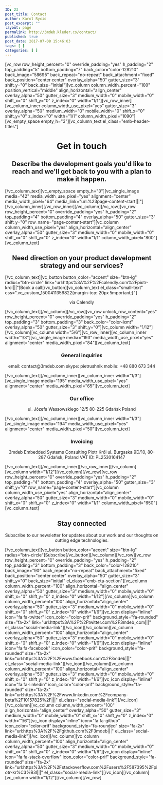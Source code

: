```yaml
---
ID: 23
post_title: Contact
author: Karol Rycio
post_excerpt: ""
layout: page
permalink: http://3mdeb.kleder.co/contact/
published: true
post_date: 2017-07-08 15:46:03
tags: [ ]
categories: [ ]
---
```

<p>[vc_row row_height_percent="0" override_padding="yes" h_padding="2" top_padding="5" bottom_padding="7" back_color="color-128210" back_image="58695" back_repeat="no-repeat" back_attachment="fixed" back_position="center center" overlay_alpha="50" gutter_size="3" shift_y="0" back_size="initial"][vc_column column_width_percent="100" position_vertical="middle" align_horizontal="align_center" overlay_alpha="50" gutter_size="3" medium_width="0" mobile_width="0" shift_x="0" shift_y="0" z_index="0" width="1/1"][vc_row_inner][vc_column_inner column_width_use_pixel="yes" gutter_size="3" overlay_alpha="50" medium_width="0" mobile_width="0" shift_x="0" shift_y="0" z_index="0" width="1/1" column_width_pixel="1090"][vc_empty_space empty_h="3"][vc_column_text el_class="emb-header-titles"]</p>

<h1 style="text-align: center">
  Get in touch
</h1>

<h2 style="text-align: center">
  Describe the development goals you'd like to reach and we'll get back to you with a plan to make it happen.
</h2>

<p>[/vc_column_text][vc_empty_space empty_h="3"][vc_single_image media="42" media_width_use_pixel="yes" alignment="center" media_width_pixel="64" media_link="url:%23page-content-start|||"][/vc_column_inner][/vc_row_inner][/vc_column][/vc_row][vc_row row_height_percent="0" override_padding="yes" h_padding="2" top_padding="4" bottom_padding="4" overlay_alpha="50" gutter_size="3" shift_y="0" row_name="page-content-start"][vc_column column_width_use_pixel="yes" align_horizontal="align_center" overlay_alpha="50" gutter_size="3" medium_width="0" mobile_width="0" shift_x="0" shift_y="0" z_index="0" width="1/1" column_width_pixel="800"][vc_column_text]</p>

<h2 style="text-align: center">
  Need direction on your product development strategy and our services?
</h2>

<p>[/vc_column_text][vc_button button_color="accent" size="btn-lg" radius="btn-circle" link="url:https%3A%2F%2Fcalendly.com%2Fpiotr-krol|||"]Book a call[/vc_button][vc_column_text el_class="small-text" css=".vc_custom_1500411356822{margin-top: 20px !important;}"]</p>

<p style="text-align: center">
  via Calendly
</p>

<p>[/vc_column_text][/vc_column][/vc_row][vc_row unlock_row_content="yes" row_height_percent="0" override_padding="yes" h_padding="2" top_padding="3" bottom_padding="3" back_color="color-lxmt" overlay_alpha="50" gutter_size="3" shift_y="0"][vc_column width="1/12"][/vc_column][vc_column width="5/6"][vc_row_inner][vc_column_inner width="1/3"][vc_single_image media="193" media_width_use_pixel="yes" alignment="center" media_width_pixel="84"][vc_column_text]</p>

<h3 style="text-align: center">
  General inquiries
</h3>

<p style="text-align: center">
  email: contact@3mdeb.com skype: pietrushnik mobile: +48 880 673 344
</p>

<p>[/vc_column_text][/vc_column_inner][vc_column_inner width="1/3"][vc_single_image media="195" media_width_use_pixel="yes" alignment="center" media_width_pixel="65"][vc_column_text]</p>

<h3 style="text-align: center">
  Our office
</h3>

<p style="text-align: center">
  ul. Józefa Wassowskiego 12/5 80-225 Gdańsk Poland
</p>

<p>[/vc_column_text][/vc_column_inner][vc_column_inner width="1/3"][vc_single_image media="194" media_width_use_pixel="yes" alignment="center" media_width_pixel="50"][vc_column_text]</p>

<h3 style="text-align: center">
  Invoicing
</h3>

<p style="text-align: center">
  3mdeb Embedded Systems Consulting Piotr Król ul. Burgaska 9D/10, 80-287 Gdańsk, Poland VAT ID: PL2530164147
</p>

<p>[/vc_column_text][/vc_column_inner][/vc_row_inner][/vc_column][vc_column width="1/12"][/vc_column][/vc_row][vc_row row_height_percent="0" override_padding="yes" h_padding="2" top_padding="4" bottom_padding="4" overlay_alpha="50" gutter_size="3" shift_y="0" row_name="page-content-start"][vc_column column_width_use_pixel="yes" align_horizontal="align_center" overlay_alpha="50" gutter_size="3" medium_width="0" mobile_width="0" shift_x="0" shift_y="0" z_index="0" width="1/1" column_width_pixel="650"][vc_column_text]</p>

<h2 style="text-align: center">
  Stay connected
</h2>

<p style="text-align: center">
  Subscribe to our newsletter for updates about our work and our thoughts on cutting edge technologies.
</p>

<p>[/vc_column_text][vc_button button_color="accent" size="btn-lg" radius="btn-circle"]Subscribe[/vc_button][/vc_column][/vc_row][vc_row row_height_percent="0" override_padding="yes" h_padding="2" top_padding="3" bottom_padding="3" back_color="color-128210" back_image="90" back_repeat="no-repeat" back_attachment="fixed" back_position="center center" overlay_alpha="50" gutter_size="3" shift_y="0" back_size="initial" el_class="emb-cta-section"][vc_column column_width_percent="100" align_horizontal="align_center" overlay_alpha="50" gutter_size="3" medium_width="0" mobile_width="0" shift_x="0" shift_y="0" z_index="0" width="1/12"][/vc_column][vc_column column_width_percent="100" align_horizontal="align_center" overlay_alpha="50" gutter_size="3" medium_width="0" mobile_width="0" shift_x="0" shift_y="0" z_index="0" width="1/6"][vc_icon display="inline" icon="fa fa-twitter" icon_color="color-prif" background_style="fa-rounded" size="fa-2x" link="url:https%3A%2F%2Ftwitter.com%2F3mdeb_com|||" el_class="social-media-link"][/vc_icon][/vc_column][vc_column column_width_percent="100" align_horizontal="align_center" overlay_alpha="50" gutter_size="3" medium_width="0" mobile_width="0" shift_x="0" shift_y="0" z_index="0" width="1/6"][vc_icon display="inline" icon="fa fa-facebook" icon_color="color-prif" background_style="fa-rounded" size="fa-2x" link="url:https%3A%2F%2Fwww.facebook.com%2F3mdeb|||" el_class="social-media-link"][/vc_icon][/vc_column][vc_column column_width_percent="100" align_horizontal="align_center" overlay_alpha="50" gutter_size="3" medium_width="0" mobile_width="0" shift_x="0" shift_y="0" z_index="0" width="1/6"][vc_icon display="inline" icon="fa fa-linkedin" icon_color="color-prif" background_style="fa-rounded" size="fa-2x" link="url:https%3A%2F%2Fwww.linkedin.com%2Fcompany-beta%2F10157825%2F|||" el_class="social-media-link"][/vc_icon][/vc_column][vc_column column_width_percent="100" align_horizontal="align_center" overlay_alpha="50" gutter_size="3" medium_width="0" mobile_width="0" shift_x="0" shift_y="0" z_index="0" width="1/6"][vc_icon display="inline" icon="fa fa-github" icon_color="color-prif" background_style="fa-rounded" size="fa-2x" link="url:https%3A%2F%2Fgithub.com%2F3mdeb|||" el_class="social-media-link"][/vc_icon][/vc_column][vc_column column_width_percent="100" align_horizontal="align_center" overlay_alpha="50" gutter_size="3" medium_width="0" mobile_width="0" shift_x="0" shift_y="0" z_index="0" width="1/6"][vc_icon display="inline" icon="fa fa-stack-overflow" icon_color="color-prif" background_style="fa-rounded" size="fa-2x" link="url:https%3A%2F%2Fstackoverflow.com%2Fusers%2F587395%2Fpiotr-kr%C3%B3l|||" el_class="social-media-link"][/vc_icon][/vc_column][vc_column width="1/12"][/vc_column][/vc_row]</p>